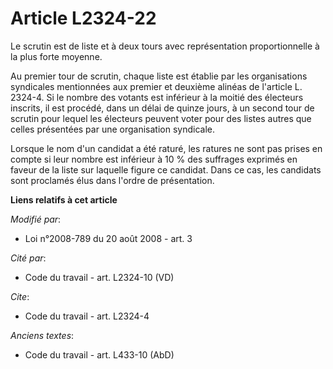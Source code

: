 # Article L2324-22

Le scrutin est de liste et à deux tours avec représentation proportionnelle à la plus forte moyenne. 

Au premier tour de scrutin, chaque liste est établie par les organisations syndicales mentionnées aux premier et deuxième
alinéas de l'article L. 2324-4. Si le nombre des votants est inférieur à la moitié des électeurs inscrits, il est procédé,
dans un délai de quinze jours, à un second tour de scrutin pour lequel les électeurs peuvent voter pour des listes autres que
celles présentées par une organisation syndicale. 

Lorsque le nom d'un candidat a été raturé, les ratures ne sont pas prises en compte si leur nombre est inférieur à 10 % des
suffrages exprimés en faveur de la liste sur laquelle figure ce candidat. Dans ce cas, les candidats sont proclamés élus dans
l'ordre de présentation.

**Liens relatifs à cet article**

_Modifié par_:

  - Loi n°2008-789 du 20 août 2008 - art. 3

_Cité par_:

  - Code du travail - art. L2324-10 (VD)

_Cite_:

  - Code du travail - art. L2324-4

_Anciens textes_:

  - Code du travail - art. L433-10 (AbD)
